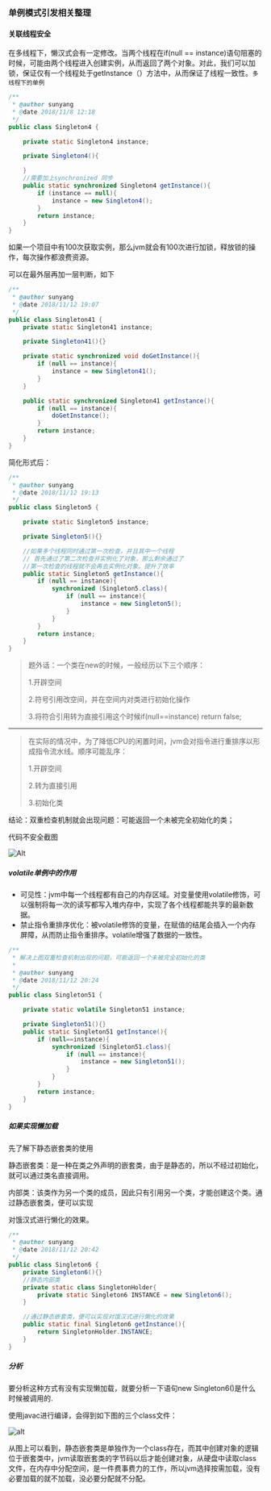### 单例模式引发相关整理

#### 关联线程安全

在多线程下，懒汉式会有一定修改。当两个线程在if(null == instance)语句阻塞的时候，可能由两个线程进入创建实例，从而返回了两个对象。对此，我们可以加锁，保证仅有一个线程处于getInstance（）方法中，从而保证了线程一致性。`多线程下的单例`

~~~java
/**
 * @author sunyang
 * @date 2018/11/8 12:18
 */
public class Singleton4 {

    private static Singleton4 instance;

    private Singleton4(){

    }
    //需要加上synchronized 同步
    public static synchronized Singleton4 getInstance(){
        if (instance == null){
            instance = new Singleton4();
        }
        return instance;
    }
}
~~~

如果一个项目中有100次获取实例，那么jvm就会有100次进行加锁，释放锁的操作，每次操作都浪费资源。

可以在最外层再加一层判断，如下

~~~java
/**
 * @author sunyang
 * @date 2018/11/12 19:07
 */
public class Singleton41 {
    private static Singleton41 instance;

    private Singleton41(){}

    private static synchronized void doGetInstance(){
        if (null == instance){
            instance = new Singleton41();
        }
    }

    public static synchronized Singleton41 getInstance(){
        if (null == instance){
            doGetInstance();
        }
        return instance;
    }
}
~~~

简化形式后：

~~~java
/**
 * @author sunyang
 * @date 2018/11/12 19:13
 */
public class Singleton5 {

    private static Singleton5 instance;

    private Singleton5(){}

    //如果多个线程同时通过第一次检查，并且其中一个线程
    // 首先通过了第二次检查并实例化了对象，那么剩余通过了
    //第一次检查的线程就不会再去实例化对象。提升了效率
    public static Singleton5 getInstance(){
        if (null == instance){
            synchronized (Singleton5.class){
                if (null == instance){
                    instance = new Singleton5();
                }
            }
        }
        return instance;
    }
}
~~~

> 题外话：一个类在new的时候，一般经历以下三个顺序：
>
> 1.开辟空间
>
> 2.符号引用改空间，并在空间内对类进行初始化操作
>
> 3.将符合引用转为直接引用这个时候if(null==instance) return false;

------------------------------------

>在实际的情况中，为了降低CPU的闲置时间，jvm会对指令进行重排序以形成指令流水线。顺序可能乱序：
>
>1.开辟空间
>
>2.转为直接引用
>
>3.初始化类

结论：双重检查机制就会出现问题：可能返回一个未被完全初始化的类；

代码不安全截图

![Alt](https://img2018.cnblogs.com/blog/612682/201811/612682-20181114135032509-1733190840.png)

##### volatile单例中的作用

- 可见性：jvm中每一个线程都有自己的内存区域。对变量使用volatile修饰，可以强制将每一次的读写都写入堆内存中，实现了各个线程都能共享的最新数据。
- 禁止指令重排序优化：被volatile修饰的变量，在赋值的结尾会插入一个内存屏障，从而防止指令重排序。volatile增强了数据的一致性。

~~~java
/**
 * 解决上图双重检查机制出现的问题，可能返回一个未被完全初始化的类
 *
 * @author sunyang
 * @date 2018/11/12 20:24
 */
public class Singleton51 {

    private static volatile Singleton51 instance;

    private Singleton51(){}
    public static Singleton51 getInstance(){
        if (null==instance){
            synchronized (Singleton51.class){
                if (null == instance){
                    instance = new Singleton51();
                }
            }
        }
        return instance;
    }
}
~~~

##### 如果实现懒加载

先了解下静态嵌套类的使用

静态嵌套类：是一种在类之外声明的嵌套类，由于是静态的，所以不经过初始化，就可以通过类名直接调用。

内部类：该类作为另一个类的成员，因此只有引用另一个类，才能创建这个类。通过静态嵌套类，便可以实现

对饿汉式进行懒化的效果。

~~~java
/**
 * @author sunyang
 * @date 2018/11/12 20:42
 */
public class Singleton6 {
    private Singleton6(){}
    //静态内部类
    private static class SingletonHolder{
        private static Singleton6 INSTANCE = new Singleton6();
    }

    //通过静态嵌套类，便可以实现对饿汉式进行懒化的效果
    public static final Singleton6 getInstance(){
        return SingletonHolder.INSTANCE;
    }
}
~~~

##### 分析

要分析这种方式有没有实现懒加载，就要分析一下语句new Singleton6()是什么时候被调用的.

使用javac进行编译，会得到如下图的三个class文件：

![alt](https://img2018.cnblogs.com/blog/612682/201811/612682-20181114135048559-1705134876.png)

从图上可以看到，静态嵌套类是单独作为一个class存在，而其中创建对象的逻辑位于嵌套类中，jvm读取嵌套类的字节码以后才能创建对象，从硬盘中读取class文件，在内存中分配空间，是一件费事费力的工作，所以jvm选择按需加载，没有必要加载的就不加载，没必要分配就不分配。


